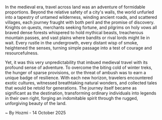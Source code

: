 
In the medieval era, travel across land was an adventure of formidable proportions. Beyond the relative safety of a city's walls, the world unfurled into a tapestry of untamed wilderness, winding ancient roads, and scattered villages, each journey fraught with both peril and the promise of discovery. Knights on quests, merchants seeking fortune, and pilgrims on holy vows all braved dense forests whispered to hold mythical beasts, treacherous mountain passes, and vast plains where bandits or rival lords might lie in wait. Every rustle in the undergrowth, every distant wisp of smoke, heightened the senses, turning simple passage into a test of courage and resourcefulness.

Yet, it was this very unpredictability that imbued medieval travel with its profound sense of adventure. To overcome the biting cold of winter treks, the hunger of sparse provisions, or the threat of ambush was to earn a unique badge of resilience. With each new horizon, travelers encountered exotic cultures, witnessed breathtaking natural wonders, and collected tales that would be retold for generations. The journey itself became as significant as the destination, transforming ordinary individuals into legends in their own right, forging an indomitable spirit through the rugged, unforgiving beauty of the land.

~ By Hozmi - 14 October 2025
